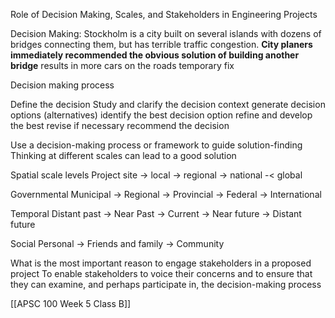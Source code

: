 Role of Decision Making, Scales, and Stakeholders in Engineering Projects

Decision Making:
	Stockholm is a city built on several islands with dozens of bridges connecting them, but has terrible traffic congestion. **City planers immediately recommended the obvious solution of building another bridge**
		results in more cars on the roads
		temporary fix

Decision making process

Define the decision
Study and clarify the decision context
generate decision options (alternatives)
identify the best decision option
refine and develop the best
revise if necessary
recommend the decision


Use a decision-making process or framework to guide solution-finding
Thinking at different scales can lead to a good solution


Spatial scale levels
Project site -> local -> regional -> national -< global

Governmental
Municipal -> Regional -> Provincial -> Federal -> International

Temporal
Distant past -> Near Past -> Current -> Near future -> Distant future

Social
Personal -> Friends and family -> Community


What is the most important reason to engage stakeholders in a proposed project
	To enable stakeholders to voice their concerns and to ensure that they can examine, and perhaps participate in, the decision-making process

[[APSC 100 Week 5 Class B]]
